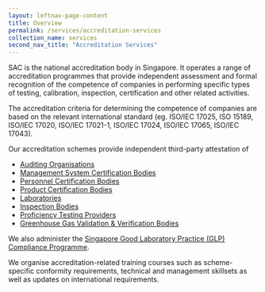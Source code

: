 ```yaml
---
layout: leftnav-page-content
title: Overview
permalink: /services/accreditation-services
collection_name: services
second_nav_title: "Accreditation Services"
---
```


SAC is the national accreditation body in Singapore. It operates a range of accreditation programmes that provide independent assessment and formal recognition of the competence of companies in performing specific types of testing, calibration, inspection, certification and other related activities.

The accreditation criteria for determining the competence of companies are based on the relevant international standard (eg. ISO/IEC 17025, ISO 15189, ISO/IEC 17020, ISO/IEC 17021-1, ISO/IEC 17024, ISO/IEC 17065, ISO/IEC 17043).

Our accreditation schemes provide independent third-party attestation of 
* [Auditing Organisations](auditing-organisations)
* [Management System Certification Bodies](certification-bodies)
* [Personnel Certification Bodies](certification-bodies)
* [Product Certification Bodies](certification-bodies)
* [Laboratories](laboratories) 
* [Inspection Bodies](inspection-bodies) 
* [Proficiency Testing Providers](proficiency-testing-providers)
* [Greenhouse Gas Validation & Verification Bodies](validation-and-verification-bodies)

We also administer the [Singapore Good Laboratory Practice (GLP) Compliance Programme](/services/accreditation-services/glp-compliance-monitoring).

We organise accreditation-related training courses such as scheme-specific conformity requirements, technical and management skillsets as well as updates on international requirements. 
